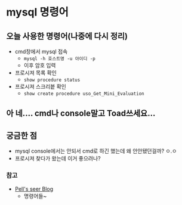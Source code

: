 # mysql 명령어
## 오늘 사용한 명령어(나중에 다시 정리)
 - cmd창에서 mysql 접속
 	 - `mysql -h 호스트명 -u 아이디 -p`
 	 - 이후 암호 입력
 - 프로시져 목록 확인
 	 - `show procedure status `
 - 프로시져 스크리븥 확인
	 - `show create procedure uso_Get_Mini_Evaluation`



## 아 네.... cmd나 console말고 Toad쓰세요...
## 궁금한 점
 - mysql console에서는 안되서 cmd로 하긴 했는데 왜 안안됐던걸까? ㅇ.ㅇ
 - 프로시져 찾다가 왔는데 이거 좋으려나?

### 참고
 - [Pell's seer Blog](http://sangmin.tistory.com/1553 "Pell's seer Blog")
   - 명령어들~
